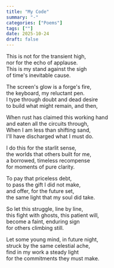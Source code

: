 ```yaml
---
title: "My Code"
summary: "-"
categories: ["Poems"]
tags: [""]
date: 2025-10-24
draft: false
---
```


This is not for the transient high,  
nor for the echo of applause.   
This is my stand against the sigh  
of time's inevitable cause.  

The screen's glow is a forge's fire,  
the keyboard, my reluctant pen.  
I type through doubt and dead desire  
to build what might remain, and then,  

When rust has claimed this working hand  
and eaten all the circuits through,  
When I am less than shifting sand,  
I'll have discharged what I must do.  

I do this for the starlit sense,  
the worlds that others built for me,  
a borrowed, timeless recompense  
for moments of pure clarity.  

To pay that priceless debt,  
to pass the gift I did not make,  
and offer, for the future set,  
the same light that my soul did take.  

So let this struggle, line by line,  
this fight with ghosts, this patient will,  
become a faint, enduring sign  
for others climbing still.    

Let some young mind, in future night,  
struck by the same celestial ache,  
find in my work a steady light  
for the commitments they must make.  
 
